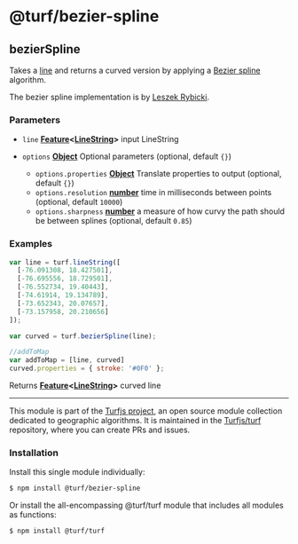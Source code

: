 # @turf/bezier-spline

<!-- Generated by documentation.js. Update this documentation by updating the source code. -->

## bezierSpline

Takes a [line][1] and returns a curved version
by applying a [Bezier spline][2]
algorithm.

The bezier spline implementation is by [Leszek Rybicki][3].

### Parameters

*   `line` **[Feature][4]<[LineString][1]>** input LineString
*   `options` **[Object][5]** Optional parameters (optional, default `{}`)

    *   `options.properties` **[Object][5]** Translate properties to output (optional, default `{}`)
    *   `options.resolution` **[number][6]** time in milliseconds between points (optional, default `10000`)
    *   `options.sharpness` **[number][6]** a measure of how curvy the path should be between splines (optional, default `0.85`)

### Examples

```javascript
var line = turf.lineString([
  [-76.091308, 18.427501],
  [-76.695556, 18.729501],
  [-76.552734, 19.40443],
  [-74.61914, 19.134789],
  [-73.652343, 20.07657],
  [-73.157958, 20.210656]
]);

var curved = turf.bezierSpline(line);

//addToMap
var addToMap = [line, curved]
curved.properties = { stroke: '#0F0' };
```

Returns **[Feature][4]<[LineString][1]>** curved line

[1]: https://tools.ietf.org/html/rfc7946#section-3.1.4

[2]: http://en.wikipedia.org/wiki/B%C3%A9zier_spline

[3]: http://leszek.rybicki.cc/

[4]: https://tools.ietf.org/html/rfc7946#section-3.2

[5]: https://developer.mozilla.org/docs/Web/JavaScript/Reference/Global_Objects/Object

[6]: https://developer.mozilla.org/docs/Web/JavaScript/Reference/Global_Objects/Number

<!-- This file is automatically generated. Please don't edit it directly. If you find an error, edit the source file of the module in question (likely index.js or index.ts), and re-run "yarn docs" from the root of the turf project. -->

---

This module is part of the [Turfjs project](https://turfjs.org/), an open source module collection dedicated to geographic algorithms. It is maintained in the [Turfjs/turf](https://github.com/Turfjs/turf) repository, where you can create PRs and issues.

### Installation

Install this single module individually:

```sh
$ npm install @turf/bezier-spline
```

Or install the all-encompassing @turf/turf module that includes all modules as functions:

```sh
$ npm install @turf/turf
```
